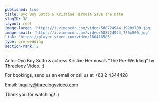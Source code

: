 ```yaml
---
published: true
title: Oyo Boy Sotto & Kristine Hermosa Save the Date
slugID: 38
layout: reel
image-large: 'https://i.vimeocdn.com/video/588724944_1920x700.jpg'
image-small: 'https://i.vimeocdn.com/video/588724944_750x500.jpg'
link: 'https://player.vimeo.com/video/180416583'
type: pre-wedding
section-rank: 2
---
```

Actor Oyo Boy Sotto & actress Kristine Hermosa’s “The Pre-Wedding” by Threelogy Video. :)

For bookings, send us an email or call us at +63 2 4344428

Email: inquiry@threelogyvideo.com

Thank you for watching! :)

